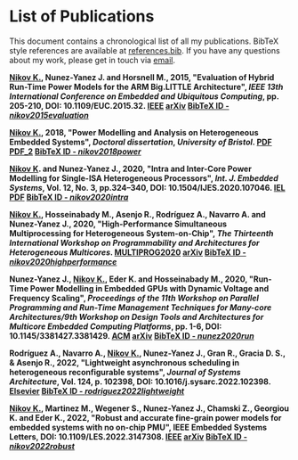 # List of Publications

This document contains a chronological list of all my publications. BibTeX style references are available at [references.bib](references.bib). If you have any questions about my work, please get in touch via [email](mailto:kris.nikov@bris.ac.uk).

**<ins>Nikov K.</ins>, Nunez-Yanez J. and Horsnell M., 2015, "Evaluation of Hybrid Run-Time Power Models for the ARM Big.LITTLE Architecture", _IEEE 13th International Conference on Embedded and Ubiquitous Computing_, pp. 205-210, DOI: 10.1109/EUC.2015.32. [**IEEE**](https://ieeexplore.ieee.org/abstract/document/7363640) [**arXiv**](https://arxiv.org/abs/2008.10604) [**BibTeX ID - _nikov2015evaluation_**](references.bib)**

**<ins>Nikov K.</ins>, 2018, "Power Modelling and Analysis on Heterogeneous Embedded Systems", _Doctoral dissertation_, _University of Bristol_. [**PDF**](https://seis.bristol.ac.uk/~eejlny/downloads/kris_thesis.pdf) [**PDF_2**](https://www.krisnikov.com/assets/KKN_UoB_thesis.pdf) [**BibTeX ID - _nikov2018power_**](references.bib)**

**<ins>Nikov K</ins>. and Nunez-Yanez J., 2020, "Intra and Inter-Core Power Modelling for Single-ISA Heterogeneous Processors", _Int. J. Embedded Systems_, Vol. 12, No. 3, pp.324–340, DOI: 10.1504/IJES.2020.107046. [**IEL**](https://www.inderscienceonline.com/doi/abs/10.1504/IJES.2020.107046) [**PDF**](https://seis.bristol.ac.uk/~eejlny/downloads/nikov_power.pdf) [**BibTeX ID - _nikov2020intra_**](references.bib)**

**<ins>Nikov K.</ins>, Hosseinabady M., Asenjo R., Rodríguez A., Navarro A. and Nunez-Yanez J., 2020, "High-Performance Simultaneous Multiprocessing for Heterogeneous System-on-Chip", _The Thirteenth International Workshop on Programmability and Architectures for Heterogeneous Multicores_. [**MULTIPROG2020**](https://arxiv.org/abs/2005.07619) [**arXiv**](https://arxiv.org/abs/2008.08883) [**BibTeX ID - _nikov2020highperformance_**](references.bib)**

**Nunez-Yanez J., <ins>Nikov K.</ins>, Eder K. and Hosseinabady M., 2020, "Run-Time Power Modelling in Embedded GPUs with Dynamic Voltage and Frequency Scaling", _Proceedings of the 11th Workshop on Parallel Programming and Run-Time Management Techniques for Many-core Architectures/9th Workshop on Design Tools and Architectures for Multicore Embedded Computing Platforms_, pp. 1-6, DOI: 10.1145/3381427.3381429. [**ACM**](https://dl.acm.org/doi/abs/10.1145/3381427.3381429?casa_token=YAw0BmauSBsAAAAA:M9s9ddR5_6G1K8MKEQnqMckTh64bhcNTb2O3oW5xrvXCB-OzVOjRASRwuqH8KujTlCybjrJ7YPNyWg) [**arXiv**](https://arxiv.org/abs/2006.12176) [**BibTeX ID - _nunez2020run_**](references.bib)**

**Rodríguez A., Navarro A., <ins>Nikov K.</ins>, Nunez-Yanez J., Gran R., Gracia D. S., & Asenjo R., 2022, "Lightweight asynchronous scheduling in heterogeneous reconfigurable systems", _Journal of Systems Architecture_, Vol. 124, p. 102398, DOI: 10.1016/j.sysarc.2022.102398. [**Elsevier**](https://www.sciencedirect.com/science/article/pii/S1383762122000042) [**BibTeX ID - _rodriguez2022lightweight_**](references.bib)**

**<ins>Nikov K.</ins>, Martinez M., Wegener S., Nunez-Yanez J., Chamski Z., Georgiou K. and Eder K., 2022, "Robust and accurate fine-grain power models for embedded systems with no on-chip PMU", __IEEE Embedded Systems Letters__, DOI: 10.1109/LES.2022.3147308. [**IEEE**](https://ieeexplore.ieee.org/document/9695984) [**arXiv**](https://arxiv.org/abs/2106.00565) [**BibTeX ID - _nikov2022robust_**](references.bib)**
